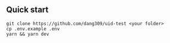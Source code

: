 ## Quick start

```
git clone https://github.com/dang309/uid-test <your folder>
cp .env.example .env
yarn && yarn dev
```


